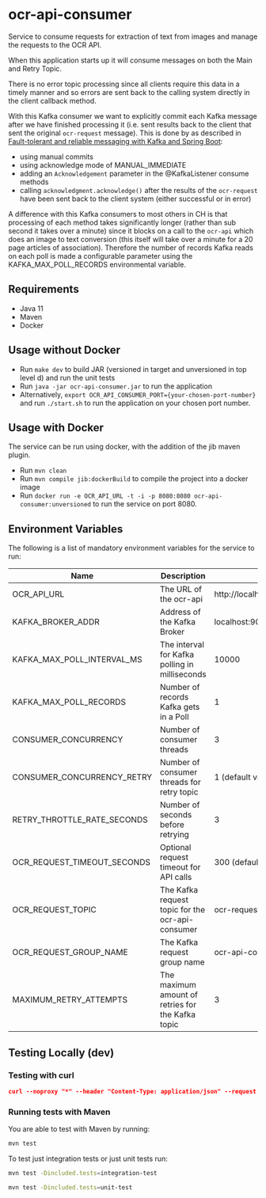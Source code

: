 # ocr-api-consumer

Service to consume requests for extraction of text from images and manage the requests to the OCR API.

When this application starts up it will consume messages on both the Main and Retry Topic.

There is no error topic processing since all clients require this data in a timely manner and so errors are sent back to the calling system directly in the client callback method.

With this Kafka consumer we want to explicitly commit each Kafka message after we have finished processing it (i.e. sent results back to the client that sent the original `ocr-request` message). This is done by as described in [Fault-tolerant and reliable messaging with Kafka and Spring Boot](https://arnoldgalovics.com/fault-tolerant-and-reliable-messaging-with-kafka-and-spring-boot/):

- using manual commits
- using acknowledge mode of MANUAL_IMMEDIATE
- adding an `Acknowledgement` parameter in the @KafkaListener consume methods
- calling `acknowledgment.acknowledge()` after the results of the `ocr-request` have been sent back to the client system (either successful or in error)

A difference with this Kafka consumers to most others in CH is that processing of each method takes significantly longer (rather than sub second it takes over a minute) since it blocks on a call to the `ocr-api` which does an image to text conversion (this itself will take over a minute for a 20 page articles of association). Therefore the number of records Kafka reads on each poll is made a configurable parameter using the KAFKA_MAX_POLL_RECORDS environmental variable.

## Requirements

- Java 11
- Maven
- Docker

## Usage without Docker

- Run `make dev` to build JAR (versioned in target and unversioned in top level d) and run the unit tests
- Run `java -jar ocr-api-consumer.jar` to run the application
- Alternatively, `export OCR_API_CONSUMER_PORT={your-chosen-port-number}` and run `./start.sh` to run the application on your chosen port number.

## Usage with Docker

The service can be run using docker, with the addition of the jib maven plugin.

- Run `mvn clean`
- Run `mvn compile jib:dockerBuild` to compile the project into a docker image
- Run `docker run -e OCR_API_URL -t -i -p 8080:8080 ocr-api-consumer:unversioned` to run the service on port 8080.

## Environment Variables

The following is a list of mandatory environment variables for the service to run:

Name                                        | Description                            | Example Value
------------------------------------------- | ------------------------------------   | -------------------------------------------------------------------------
OCR_API_URL                                 | The URL of the ocr-api                            | http://localhost:8080/api/ocr/image/tiff/extractText
KAFKA_BROKER_ADDR                           | Address of the Kafka Broker                       | localhost:9092
KAFKA_MAX_POLL_INTERVAL_MS                  | The interval for Kafka polling in milliseconds    | 10000
KAFKA_MAX_POLL_RECORDS                      | Number of records Kafka gets in a Poll            | 1
CONSUMER_CONCURRENCY                        | Number of consumer threads                        | 3
CONSUMER_CONCURRENCY_RETRY                  | Number of consumer threads for retry topic        | 1 (default value)
RETRY_THROTTLE_RATE_SECONDS                 | Number of seconds before retrying                 | 3
OCR_REQUEST_TIMEOUT_SECONDS                 | Optional request timeout for API calls            | 300 (default value)
OCR_REQUEST_TOPIC                           | The Kafka request topic for the ocr-api-consumer  | ocr-request
OCR_REQUEST_GROUP_NAME                      | The Kafka request group name                      | ocr-api-consumer-ocr-request
MAXIMUM_RETRY_ATTEMPTS                      | The maximum amount of retries for the Kafka topic | 3

## Testing Locally (dev)

### Testing with curl

``` json
curl --noproxy "*" --header "Content-Type: application/json" --request POST --data '{"app_id":"CURL_TEST_X", "response_id":"9616660641","image_endpoint":"http://test.image/endpoint","converted_text_endpoint":"http://test.converted.text/endpoint"}' --write-out '%{http_code}' http://kafka-url/
```

### Running tests with Maven

You are able to test with Maven by running:

``` bash
mvn test
```

To test just integration tests or just unit tests run:

``` bash
mvn test -Dincluded.tests=integration-test
```

``` bash
mvn test -Dincluded.tests=unit-test
```
